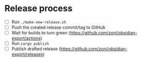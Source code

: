 # Release process

- [ ] Run `./make-new-release.sh`
- [ ] Push the created release commit/tag to GitHub
- [ ] Wait for builds to turn green (<https://github.com/zoni/obsidian-export/actions>)
- [ ] Run `cargo publish`
- [ ] Publish drafted release (<https://github.com/zoni/obsidian-export/releases>)
